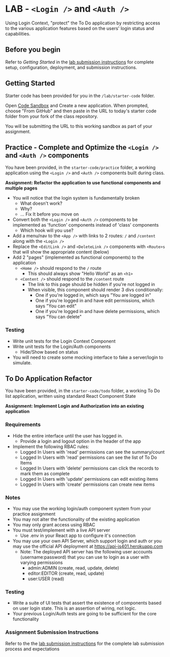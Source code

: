 # LAB -  `<Login />` and `<Auth />`

Using Login Context, "protect" the To Do application by restricting access to the various application features based on the users' login status and capabilities.

## Before you begin
Refer to *Getting Started*  in the [lab submission instructions](../../../reference/submission-instructions/labs/README.md) for complete setup, configuration, deployment, and submission instructions.

## Getting Started

Starter code has been provided for you in the `/lab/starter-code` folder.

Open [Code Sandbox](http://codesandbox.io) and Create a new application. When prompted, choose "From GitHub" and then paste in the URL to today's starter code folder from your fork of the class repository.

You will be submitting the URL to this working sandbox as part of your assignment.


## Practice - Complete and Optimize the `<Login />` and `<Auth />` components
You have been provided, in the `starter-code/practice` folder, a working application using the `<Login />` and `<Auth />` components built during class.

**Assignment: Refactor the application to use functional components and multiple pages**
* You will notice that the login system is fundamentally broken
  * What doesn't work?
  * Why?
  * ... Fix It before you move on
* Convert both the `<Login />` and `<Auth />` components to be implemented as 'function' components instead of 'class' components
  * Which hook will you use?
* Add a menu/nav to the `<App />` with links to 2 routes: `/` and `/content` along with the `<Login />`
* Replace the `<EditLink />` and `<DeleteLink />` components with `<Route>s` that will show the appropriate content (below)
* Add 2 "pages" (implemented as functional components) to the application
  * `<Home />` should respond to the `/` route
    * This should always show "Hello World" as an `<h1>`
  * `<Content />` should respond to the `/content` route
    * The link to this page should be hidden if you're not logged in
    * When visible, this component should render 3 divs conditionally:
      * One if you're logged in, which says "You are logged in"
      * One if you're logged in and have edit permissions, which says "You can edit"
      * One if you're logged in and have delete permissions, which says "You can delete"

### Testing
* Write unit tests for the Login Context Component
* Write unit tests for the Login/Auth components
  * Hide/Show based on status
* You will need to create some mocking interface to fake a server/login to simulate.

## To Do Application Refactor
You have been provided, in the `starter-code/todo` folder, a working To Do list application, written using standard React Component State

**Assignment: Implement Login and Authorization into an existing application**

### Requirements
* Hide the entire interface until the user has logged in.
  * Provide a login and logout option in the header of the app
* Implement the following RBAC rules:
    * Logged In Users with 'read' permissions can see the summary/count
    * Logged In Users with 'read' permissions can see the list of To Do Items
    * Logged In Users with 'delete' permissions can click the records to mark them as complete
    * Logged In Users with 'update' permissions can edit existing items
    * Logged In Users with 'create' permissions can create new items

### Notes
* You may use the working login/auth component system from your practice assignment
* You may not alter the functionality of the existing application
* You may only grant access using RBAC
* You must test/implement with a live API server
  * Use .env in your React app to configure it's connection
* You may use your own API Server, which support login and auth or you may use the official API deployment at <https://api-js401.herokuapp.com>
  * Note: The deployed API server has the following user accounts (username:password) that you can use to login as a user with varying permissions
    * admin:ADMIN (create, read, update, delete)
    * editor:EDITOR (create, read, update)
    * user:USER (read)

### Testing
* Write a suite of UI tests that assert the existence of components based on user login state. This is an assertion of wiring, not logic.
* Your previous Login/Auth tests are going to be sufficient for the core functionality

### Assignment Submission Instructions
Refer to the the [lab submission instructions](../../../reference/submission-instructions/labs/README.md) for the complete lab submission process and expectations
